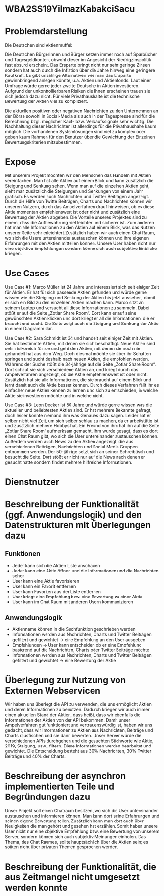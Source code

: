 # WBA2SS19YilmazKabakciSacu

# Problemdarstellung

Die Deutschen sind Aktienmuffel:

Die Deutschen Bürgerinnen und Bürger setzen immer noch auf Sparbücher und Tagesgeldkonten, obwohl dieser im Angesicht der Niedrigzinspolitik fast absurd erscheint. 
Das Ersparte bringt nicht nur sehr geringe Zinsen sondern hat auch durch die Inflation über die Jahre hinweg eine geringere Kaufkraft. Es gibt unzählige Alternativen
wie man das Ersparte gewinnbringend anlegen könnte, u.a. Aktien und Aktienfonds. Laut einer Umfrage würde gerne jeder zweite Deutsche in Aktien investieren. Aufgrund 
der unkontrollierbaren Risiken die Ihnen erscheinen trauen sie sich jedoch dazu nicht. Für viele Privathaushalte ist die technische Bewertung der Aktien viel zu kompliziert.

Die aktuellen positiven oder negativen Nachrichten zu den Unternehmen an der Börse sowohl in Social-Media als auch in der Tagespresse sind für die Berechnung
bzgl. möglicher Kauf- bzw. Verkaufssignale sehr wichtig. Die Nachhaltung dieser Nachrichten ist allerdings für die Privathaushalte kaum möglich. 
Die vorhandenen Systemlösungen sind viel zu komplex oder geben kaum Rahmen für den Benutzer über die Gewichtung der Einzelnen Bewertungskriterien mitzubestimmen.

# Expose

Mit unserem Projekt möchten wir den Menschen das Handeln mit Aktien vereinfachen. Man hat alle Aktien auf einem Blick und kann zusätzlich die Steigung und Senkung sehen. 
Wenn man auf die einzelnen Aktien geht, sieht man zusätzlich die Steigungen und Senkungen von einem Jahr grafisch. Es werden auch Nachrichten und Twitter Beiträgen angezeigt. 
Durch die Hilfe von Twitte Beiträgen, Charts und Nachrichten können wir unseren Nutzern, durch das Ampelverfahren drauf hinweisen, ob es diese Aktie momentan empfehlenswert ist oder nicht und zusätzlich eine Bewertung der Aktien abgeben. 
Die Vorteile unseres Projektes sind zu einem, dass die Aufbewahrung viel leichter und sicherer ist. Zum anderen hat man alle Informationen zu den Aktien auf einem Blick, was das Nutzen
unserer Seite sehr erleichtert.Zusätzlich haben wir auch einen Chat Raum, wo sich die Usere untereinander austauschen können und ihre eigenen Erfahrungen mit den Aktien mitteilen können.
Unsere User haben nicht nur eine objektive Empfehlungen sondern könne sich auch subjektive Einblicke kriegen.

# Use Cases

Use Case #1:	Marco Müller ist 24 Jahre und interessiert sich seit einiger Zeit für Aktien. Er hat für sich passende Aktien gefunden und würde gerne wissen wie die Steigung und Senkung der Aktien bis jetzt aussehen, damit er sich ein Bild zu den einzelnen Aktien machen kann. Marco sitzt an seinem Laptop und versucht all diese Informationen zu sammeln. Dabei stößt er auf die Seite „Zotlar Share Room“. Dort kann er auf seine gewünschten Aktien klicken und dort kriegt er all die Informationen, die er braucht und sucht. Die Seite zeigt auch die Steigung und Senkung der Aktie in einem Diagramm dar.

Use Case #2:	Sara Schmidt ist 34 und handelt seit einiger Zeit mit Aktien. Sie hat bestimmte Aktien, mit denen sie sich beschäftigt. Neue Aktien sind sehr risikoreich für sie und geht den Aktien, mit denen sie noch nie gehandelt hat aus dem Weg. Doch diesmal möchte sie über ihr Schatten springen und sucht deshalb nach neuen Aktien, die empfohlen werden. Während der Suche stößt die 34-jährige auf die Seite „Zotlar Share Room“. Dort schaut sie sich verschiedene Aktien an, und kriegt durch das Ampelverfahren angezeigt, ob die Aktie empfehlenswert ist oder nicht. Zusätzlich hat sie alle Informationen, die sie braucht auf einem Blick und lernt damit auch die Aktie besser kennen. Durch dieses Verfahren fällt ihr es einfacher neue Aktien kennen zu lernen und sich zu entschieden, in welche Aktie sie investieren möchte und in welche nicht.

Use Case #3:	Leon Decker ist 50 Jahre und würde gerne wissen was die aktuellen und beliebtesten Aktien sind. Er hat mehrere Bekannte gefragt, doch leider konnte niemand ihm was Genaues dazu sagen. Leider hat er selber nicht viel Zeit, um sich selber schlau zu machen, da er arbeitstätig ist und zusätzlich mehrere Hobbys hat. Ein Freund von ihm hat ihn auf die Seite „Zotlar Share Room“ aufmerksam gemacht. Ihm wurde gesagt, dass es dort einen Chat Raum gibt, wo sich die User untereinander austauschen können. Außerdem werden auch News zu den Aktien angezeigt, die aus verschiedenen Beiträgen, Nachrichten und Social Media Gruppen entnommen werden. 
Der 50-jährige setzt sich an seinen Schreibtisch und besucht die Seite. Dort stößt er nicht nur auf die News nach denen er gesucht hatte sondern findet mehrere hilfreiche Informationen. 

# Dienstnutzer
# Beschreibung der Funktionalität (ggf. Anwendungslogik) und den Datenstrukturen mit Überlegungen dazu

## Funktionen

* Jeder kann sich die Aktien Liste anschauen
* Jeder kann eine Aktie öffnen und die Informationen und die    Nachrichten sehen
* User kann eine Aktie favorisieren
* User kann ein Favorit entfernen
* User kann Favoriten aus der Liste entfernen
* User kriegt eine Empfehlung bzw. eine Bewertung zu einer Aktie
* User kann im Chat Raum mit anderen Usern kommunizieren

## Anwendungslogik

* Aktienname können in die Suchfunktion geschrieben werden
* Informationen werden aus Nachrichten, Charts und Twitter Beiträgen gefiltert und gewichtet -> eine Empfehlung an den User ausgeben
* Empfehlungen -> User kann entscheiden ob er eine Empfehlung basierend auf die Nachrichten, Charts oder Twitter Beiträge möchte
* Informationen werden aus Nachrichten, Charts und Twitter Beiträgen gefiltert und gewichtet -> eine Bewertung der Aktie


# Überlegung zur Nutzung von Externen Webservicen

Wir haben uns überlegt die API zu verwenden, die uns ermöglicht Aktien und deren Informationen zu benutzen. Dadurch kriegen wir auch immer einen aktuellen Stand der Aktien, dass heißt, dass wir ebenfalls die Informationen der Aktien von der API bekommen.
Damit unser Ampelverfahren gut funktioniert und vertrauenswürdig ist, haben wir uns gedacht, dass wir Informationen zu Aktien aus Nachrichten, Beiträge und Charts rausfischen und sie dann bewerten. 
Unser Server würde die verschiedenen APIs durchgehen und die gesuchten Stichworte wie Aktie, 2019, Steigung, usw.. filtern. Diese Informationen werden bearbeitet und gewichtet.
Die Entscheidung besteht aus 30% Nachrichten, 30% Twitter Beiträge und 40% der Charts. 

# Beschreibung der asynchron implementierten Teile und Begründungen dazu

Unser Projekt soll einen Chatraum besitzen, wo sich die User untereinander austauschen und informieren können. Man kann dort seine Erfahrungen und seinen eigene Bewertung teilen. Zusätzlich kann man dort auch über Neuigkeiten die man gehört und gesehen hat erzählen. Somit haben unsere User nicht nur eine objektive Empfehlung bzw. eine Bewertung von unserem Server, sondern können sich auch subjektiv Meinungen einholen. Das Thema, des Chat Raumes, sollte hauptsächlich über die Aktien sein; es sollten nicht über privaten Themen gesprochen werden.

# Beschreibung der Funktionalität, die aus Zeitmangel nicht umgesetzt werden konnte






